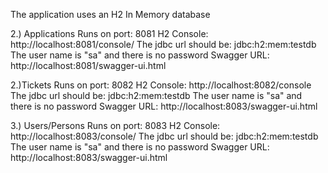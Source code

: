 The application uses an H2 In Memory database

2.) Applications
Runs on port: 8081
H2 Console: http://localhost:8081/console/
The jdbc url should be: jdbc:h2:mem:testdb
The user name is "sa" and there is no password
Swagger URL: http://localhost:8081/swagger-ui.html

2.)Tickets
Runs on port: 8082
H2 Console: http://localhost:8082/console
The jdbc url should be: jdbc:h2:mem:testdb
The user name is "sa" and there is no password
Swagger URL: http://localhost:8083/swagger-ui.html

3.) Users/Persons
Runs on port: 8083
H2 Console: http://localhost:8083/console/
The jdbc url should be: jdbc:h2:mem:testdb
The user name is "sa" and there is no password
Swagger URL: http://localhost:8083/swagger-ui.html
